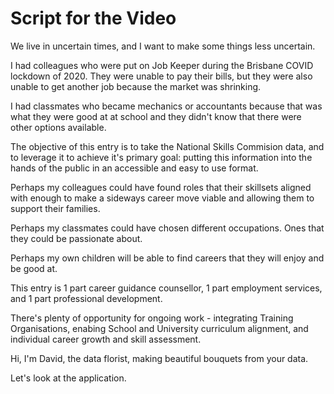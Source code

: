 # Script for the Video

We live in uncertain times, and I want to make some things less uncertain.

I had colleagues who were put on Job Keeper during the Brisbane COVID lockdown of 2020. They were unable to pay their bills, but they were also unable to get another job because the market was shrinking.

I had classmates who became mechanics or accountants because that was what they were good at at school and they didn't know that there were other options available.

The objective of this entry is to take the National Skills Commision data, and to leverage it to achieve it's primary goal: putting this information into the hands of the public in an accessible and easy to use format.

Perhaps my colleagues could have found roles that their skillsets aligned with enough to make a sideways career move viable and allowing them to support their families.

Perhaps my classmates could have chosen different occupations. Ones that they could be passionate about.

Perhaps my own children will be able to find careers that they will enjoy and be good at.


This entry is 1 part career guidance counsellor, 1 part employment services, and 1 part professional development.

There's plenty of opportunity for ongoing work - integrating Training Organisations, enabing School and University curriculum alignment, and individual career growth and skill assessment.

Hi, I'm David, the data florist, making beautiful bouquets from your data.

Let's look at the application.

